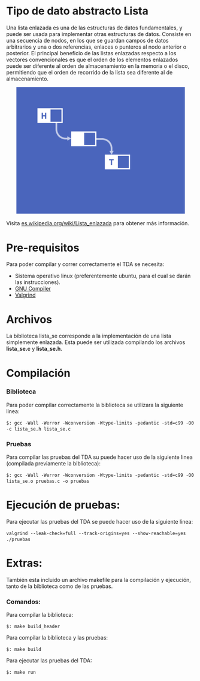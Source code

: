 # Tipo de dato abstracto Lista

Una lista enlazada es una de las estructuras de datos fundamentales, y puede ser usada para implementar otras estructuras de datos. Consiste en una secuencia de nodos, en los que se guardan campos de datos arbitrarios y una o dos referencias, enlaces o punteros al nodo anterior o posterior. El principal beneficio de las listas enlazadas respecto a los vectores convencionales es que el orden de los elementos enlazados puede ser diferente al orden de almacenamiento en la memoria o el disco, permitiendo que el orden de recorrido de la lista sea diferente al de almacenamiento.

<p align="center">
  <img width="450" src="https://github.com/P-Jonathan/Sources/blob/master/img/lista.gif">
</p>

Visita [es.wikipedia.org/wiki/Lista_enlazada](https://es.wikipedia.org/wiki/Lista_enlazada) para obtener más información.

# Pre-requisitos

Para poder compilar y correr correctamente el TDA se necesita:

- Sistema operativo linux (preferentemente ubuntu, para el cual se darán las instrucciones).
- [GNU Compiler](https://gcc.gnu.org/install/index.html)
- [Valgrind](http://www.valgrind.org/downloads/current.html)

# Archivos

La biblioteca lista_se corresponde a la implementación de una lista simplemente enlazada. Esta puede ser utilizada compilando los archivos **lista_se.c** y **lista_se.h**.

# Compilación

### Biblioteca 

Para poder compilar correctamente la biblioteca se utilizara la siguiente linea:

```
$: gcc -Wall -Werror -Wconversion -Wtype-limits -pedantic -std=c99 -O0 -c lista_se.h lista_se.c
```

### Pruebas

Para compilar las pruebas del TDA su puede hacer uso de la siguiente linea (compilada previamente la biblioteca):

```
$: gcc -Wall -Werror -Wconversion -Wtype-limits -pedantic -std=c99 -O0 lista_se.o pruebas.c -o pruebas
```

# Ejecución de pruebas:

Para ejecutar las pruebas del TDA se puede hacer uso de la siguiente linea:

```
valgrind --leak-check=full --track-origins=yes --show-reachable=yes ./pruebas
```

# Extras:
También esta incluido un archivo makefile para la compilación y ejecución, tanto de la biblioteca como de las pruebas.

### Comandos:

Para compilar la biblioteca:
```
$: make build_header
```

Para compilar la biblioteca y las pruebas:
```
$: make build
```

Para ejecutar las pruebas del TDA:
```
$: make run
```